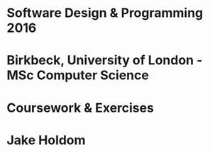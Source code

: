 # Software Design & Programming 2016
# Birkbeck, University of London - MSc Computer Science
# Coursework & Exercises
# Jake Holdom

